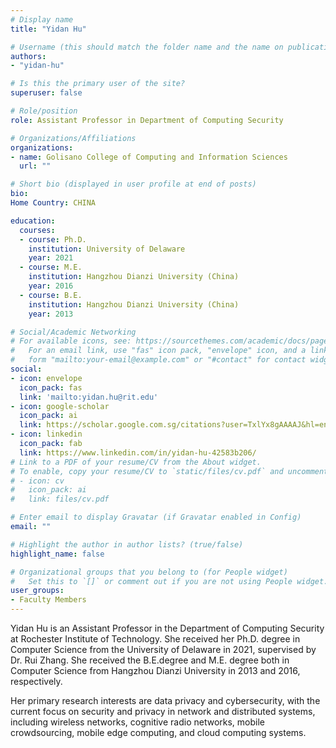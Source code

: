 ```yaml
---
# Display name
title: "Yidan Hu"

# Username (this should match the folder name and the name on publications)
authors:
- "yidan-hu"

# Is this the primary user of the site?
superuser: false

# Role/position
role: Assistant Professor in Department of Computing Security

# Organizations/Affiliations
organizations:
- name: Golisano College of Computing and Information Sciences
  url: ""

# Short bio (displayed in user profile at end of posts)
bio: 
Home Country: CHINA

education:
  courses:
  - course: Ph.D.
    institution: University of Delaware
    year: 2021
  - course: M.E.
    institution: Hangzhou Dianzi University (China)
    year: 2016
  - course: B.E.
    institution: Hangzhou Dianzi University (China)
    year: 2013

# Social/Academic Networking
# For available icons, see: https://sourcethemes.com/academic/docs/page-builder/#icons
#   For an email link, use "fas" icon pack, "envelope" icon, and a link in the
#   form "mailto:your-email@example.com" or "#contact" for contact widget.
social:
- icon: envelope
  icon_pack: fas
  link: 'mailto:yidan.hu@rit.edu'
- icon: google-scholar
  icon_pack: ai
  link: https://scholar.google.com.sg/citations?user=TxlYx8gAAAAJ&hl=en
- icon: linkedin
  icon_pack: fab
  link: https://www.linkedin.com/in/yidan-hu-42583b206/
# Link to a PDF of your resume/CV from the About widget.
# To enable, copy your resume/CV to `static/files/cv.pdf` and uncomment the lines below.
# - icon: cv
#   icon_pack: ai
#   link: files/cv.pdf

# Enter email to display Gravatar (if Gravatar enabled in Config)
email: ""

# Highlight the author in author lists? (true/false)
highlight_name: false

# Organizational groups that you belong to (for People widget)
#   Set this to `[]` or comment out if you are not using People widget.
user_groups:
- Faculty Members
---
```


Yidan Hu is an Assistant Professor in the Department of Computing Security at Rochester Institute of Technology. She received her Ph.D. degree in Computer Science from the University of Delaware in 2021, supervised by Dr. Rui Zhang. She received the B.E.degree and M.E. degree both in Computer Science from Hangzhou Dianzi University in 2013 and 2016, respectively.

Her primary research interests are data privacy and cybersecurity, with the current focus on security and privacy in network and distributed systems, including wireless networks, cognitive radio networks, mobile crowdsourcing, mobile edge computing, and cloud computing systems. 
